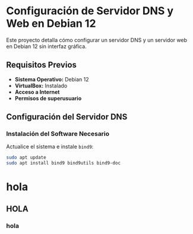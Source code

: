 # Configuración de Servidor DNS y Web en Debian 12

Este proyecto detalla cómo configurar un servidor DNS y un servidor web en Debian 12 sin interfaz gráfica.

## Requisitos Previos

- **Sistema Operativo:** Debian 12
- **VirtualBox:** Instalado
- **Acceso a Internet**
- **Permisos de superusuario**

## Configuración del Servidor DNS

### Instalación del Software Necesario

Actualice el sistema e instale `bind9`:

```sh
sudo apt update
sudo apt install bind9 bind9utils bind9-doc
```

# hola
## HOLA
### hola
